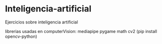 # Inteligencia-artificial
Ejercicios sobre inteligencia artificial

librerias usadas en computerVision:
mediapipe
pygame
math
cv2 (pip install opencv-python)
